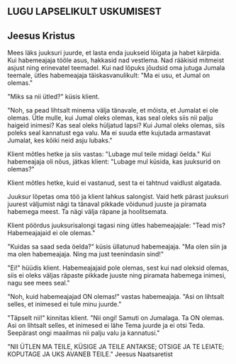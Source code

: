 ## LUGU LAPSELIKULT USKUMISEST
## Jeesus Kristus

Mees läks juuksuri juurde, et lasta enda juukseid lõigata ja habet kärpida. Kui habemeajaja tööle asus, hakkasid nad vestlema. Nad rääkisid mitmeist asjust ning erinevatel teemadel. Kui nad lõpuks jõudsid oma jutuga Jumala teemale, ütles habemeajaja täiskasvanulikult: "Ma ei usu, et Jumal on olemas."

"Miks sa nii ütled?" küsis klient.

"Noh, sa pead lihtsalt minema välja tänavale, et mõista, et Jumalat ei ole olemas. Ütle mulle, kui Jumal oleks olemas, kas seal oleks siis nii palju haigeid inimesi? Kas seal oleks hüljatud lapsi? Kui Jumal oleks olemas, siis poleks seal kannatust ega valu. Ma ei suuda ette kujutada armastavat Jumalat, kes kõiki neid asju lubaks."

Klient mõtles hetke ja siis vastas: "Lubage mul teile midagi öelda." Kui habemeajaja oli nõus, jätkas klient: "Lubage mul küsida, kas juuksurid on olemas?"

Klient mõtles hetke, kuid ei vastanud, sest ta ei tahtnud vaidlust algatada.

Juuksur lõpetas oma töö ja klient lahkus salongist. Vaid hetk pärast juuksuri juurest väljumist nägi ta tänaval pikkade võidunud juuste ja piramata habemega meest. Ta nägi välja räpane ja hoolitsemata.

Klient pöördus juuksurisalongi tagasi ning ütles habemeajajale: "Tead mis? Habemeajajaid ei ole olemas."

"Kuidas sa saad seda öelda?" küsis üllatunud habemeajaja. "Ma olen siin ja ma olen habemeajaja. Ning ma just teenindasin sind!"

"Ei!" hüüdis klient. Habemeajajaid pole olemas, sest kui nad oleksid olemas, siis ei oleks väljas räpaste pikkade juuste ning piramata habemega inimesi, nagu see mees seal."

"Noh, kuid habemeajajad ON olemas!" vastas habemeajaja. "Asi on lihtsalt selles, et inimesed ei tule minu juurde."

"Täpselt nii!" kinnitas klient. "Nii ongi! Samuti on Jumalaga. Ta ON olemas. Asi on lihtsalt selles, et inimesed ei lähe Tema juurde ja ei otsi Teda. Seepärast ongi maailmas nii palju valu ja kannatusi."

"NII ÜTLEN MA TEILE, KÜSIGE JA TEILE ANTAKSE; OTSIGE JA TE LEIATE; KOPUTAGE JA UKS AVANEB TEILE." Jeesus Naatsaretist
